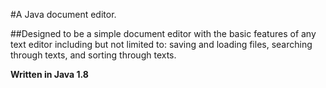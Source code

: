 #A Java document editor.

##Designed to be a simple document editor with the basic features of any text editor including but not limited to: saving and loading files, searching through texts, and sorting through texts. 

**Written in Java 1.8**
